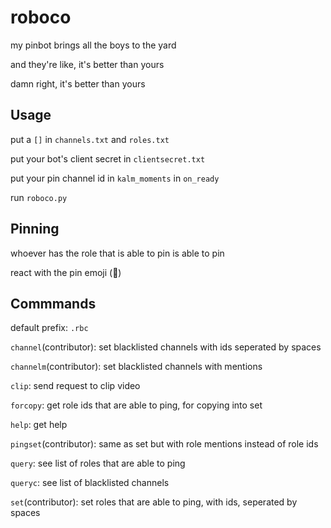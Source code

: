 # roboco

my pinbot brings all the boys to the yard

and they're like, it's better than yours

damn right, it's better than yours

## Usage

put a `[]` in `channels.txt` and `roles.txt`

put your bot's client secret in `clientsecret.txt`

put your pin channel id in `kalm_moments` in `on_ready`

run `roboco.py`

## Pinning

whoever has the role that is able to pin is able to pin

react with the pin emoji (📌)

## Commmands

default prefix: `.rbc`

`channel`(contributor): set blacklisted channels with ids seperated by spaces

`channelm`(contributor): set blacklisted channels with mentions

`clip`: send request to clip video

`forcopy`: get role ids that are able to ping, for copying into set

`help`: get help

`pingset`(contributor): same as set but with role mentions instead of role ids

`query`: see list of roles that are able to ping

`queryc`: see list of blacklisted channels

`set`(contributor): set roles that are able to ping, with ids, seperated by spaces
